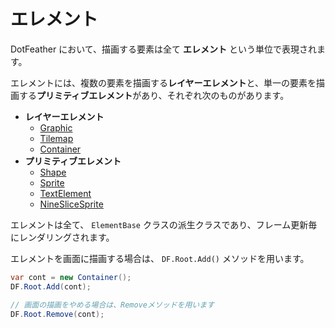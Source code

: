 # エレメント

DotFeather において、描画する要素は全て **エレメント** という単位で表現されます。

エレメントには、複数の要素を描画する**レイヤーエレメント**と、単一の要素を描画する**プリミティブエレメント**があり、それぞれ次のものがあります。

- **レイヤーエレメント**
	- [Graphic](graphic.md)
	- [Tilemap](tilemap.md)
	- [Container](container.md)
- **プリミティブエレメント**
	- [Shape](shape.md)
	- [Sprite](sprite.md)
	- [TextElement](text.md)
	- [NineSliceSprite](9slice.md)

エレメントは全て、 `ElementBase` クラスの派生クラスであり、フレーム更新毎にレンダリングされます。

エレメントを画面に描画する場合は、 `DF.Root.Add()` メソッドを用います。

```cs
var cont = new Container();
DF.Root.Add(cont);

// 画面の描画をやめる場合は、Removeメソッドを用います
DF.Root.Remove(cont);
```
